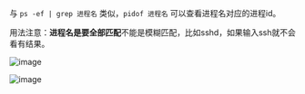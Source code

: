 与 `ps -ef | grep 进程名` 类似，`pidof 进程名` 可以查看进程名对应的进程id。

用法注意：**进程名是要全部匹配**不能是模糊匹配，比如sshd，如果输入ssh就不会看有结果。

![image](https://github.com/user-attachments/assets/63db76e9-5f0e-43cf-9248-3dbe9e1cbbcf)

![image](https://github.com/user-attachments/assets/db1a25ca-1369-4870-a416-026c501bdbe0)
